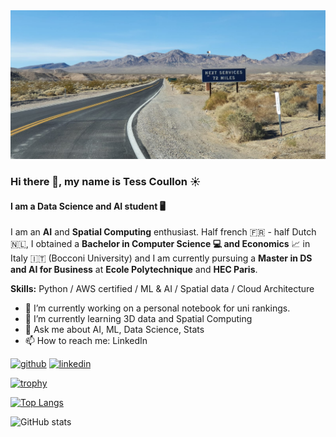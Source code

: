 <img src="https://raw.githubusercontent.com/tesscln/tesscln/refs/heads/main/ACCU4692.jpg" alt="I am a Data Science and AI student" width="700"/>

### Hi there 👋, my name is Tess Coullon ☀️
#### I am a Data Science and AI student 🖥️

I am an **AI** and **Spatial Computing** enthusiast. Half french 🇫🇷 - half Dutch 🇳🇱, I obtained a **Bachelor in Computer Science 💻 and Economics** 📈 in Italy 🇮🇹 (Bocconi University) and I am currently pursuing a **Master in DS and AI for Business** at **Ecole Polytechnique** and **HEC Paris**.

**Skills:** Python / AWS certified / ML & AI / Spatial data / Cloud Architecture

- 🔭 I’m currently working on a personal notebook for uni rankings. 
- 🌱 I’m currently learning 3D data and Spatial Computing 
- 💬 Ask me about AI, ML, Data Science, Stats 
- 📫 How to reach me: LinkedIn 


[<img src='https://cdn.jsdelivr.net/npm/simple-icons@3.0.1/icons/github.svg' alt='github' height='40'>](https://github.com/tesscln)  [<img src='https://cdn.jsdelivr.net/npm/simple-icons@3.0.1/icons/linkedin.svg' alt='linkedin' height='40'>](https://www.linkedin.com/in/tesscoullon/)  

[![trophy](https://github-profile-trophy.vercel.app/?username=tesscln)](https://github.com/ryo-ma/github-profile-trophy)

[![Top Langs](https://github-readme-stats.vercel.app/api/top-langs/?username=tesscln)](https://github.com/anuraghazra/github-readme-stats)

![GitHub stats](https://github-readme-stats.vercel.app/api?username=tesscln&show_icons=true&count_private=true)  


